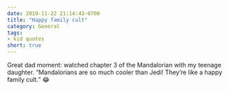```yaml
---
date: 2019-11-22 21:14:43-0700
title: "Happy family cult"
category: General
tags:
- kid quotes
short: true
---
```


Great dad moment: watched chapter 3 of the Mandalorian with my teenage daughter. “Mandalorians are so much cooler than Jedi! They’re like a happy family cult.” 😂
